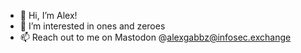 - 👋 Hi, I’m Alex!
- 👀 I’m interested in ones and zeroes
- 📫 Reach out to me on Mastodon @alexgabbz@infosec.exchange
